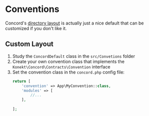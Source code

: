 # Conventions

Concord's [directory layout](directory-structure.md) is actually just a nice default that can be customized if you don't like it.

## Custom Layout

1. Study the `ConcordDefault` class in the `src/Convetions` folder
2. Create your own convention class that implements the `Konekt\Concord\Contracts\Convention` interface
3. Set the convention class in the `concord.php` config file:
    ```php
    return [
        'convention' => App\MyConvention::class,
        'modules' => [
            //...
        ],
        
    ];
    ```
